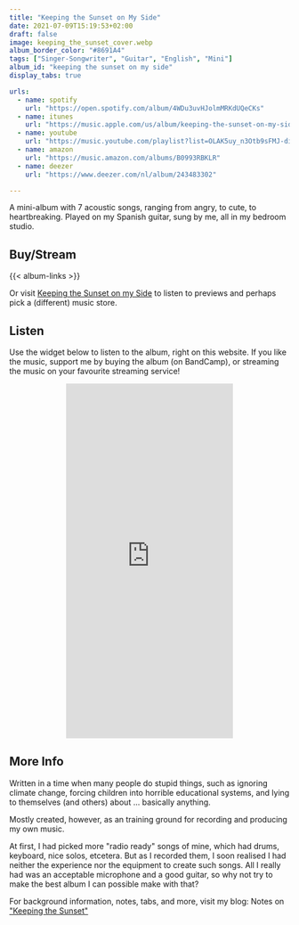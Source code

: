 ```yaml
---
title: "Keeping the Sunset on My Side"
date: 2021-07-09T15:19:53+02:00
draft: false
image: keeping_the_sunset_cover.webp
album_border_color: "#8691A4"
tags: ["Singer-Songwriter", "Guitar", "English", "Mini"]
album_id: "keeping the sunset on my side"
display_tabs: true

urls:
  - name: spotify
    url: "https://open.spotify.com/album/4WDu3uvHJolmMRKdUQeCKs"
  - name: itunes
    url: "https://music.apple.com/us/album/keeping-the-sunset-on-my-side/1576060544"
  - name: youtube
    url: "https://music.youtube.com/playlist?list=OLAK5uy_n3Otb9sFMJ-di-bYP7FNyJAYilMl57c5I"
  - name: amazon
    url: "https://music.amazon.com/albums/B0993RBKLR" 
  - name: deezer
    url: "https://www.deezer.com/nl/album/243483302"

---
```


A mini-album with 7 acoustic songs, ranging from angry, to cute, to heartbreaking. Played on my Spanish guitar, sung by me, all in my bedroom studio. 

## Buy/Stream

{{< album-links >}}

Or visit [Keeping the Sunset on my Side](https://distrokid.com/hyperfollow/tiamoeltroubadour/keeping-the-sunset-on-my-side) to listen to previews and perhaps pick a (different) music store.

## Listen

Use the widget below to listen to the album, right on this website. If you like the music, support me by buying the album (on BandCamp), or streaming the music on your favourite streaming service!

<div style="text-align:center;">
	<iframe style="border: 0; width: 300px; height: 637px;" src="https://bandcamp.com/EmbeddedPlayer/album=1023145875/size=large/bgcol=ffffff/linkcol=0687f5/transparent=true/" seamless><a href="https://tiamo.bandcamp.com/album/keeping-the-sunset-on-my-side">Keeping the Sunset on my Side by Tiamo, el Troubadour</a></iframe>
</div>

## More Info

Written in a time when many people do stupid things, such as ignoring climate change, forcing children into horrible educational systems, and lying to themselves (and others) about ... basically anything.

Mostly created, however, as an training ground for recording and producing my own music. 

At first, I had picked more "radio ready" songs of mine, which had drums, keyboard, nice solos, etcetera. But as I recorded them, I soon realised I had neither the experience nor the equipment to create such songs. All I really had was an acceptable microphone and a good guitar, so why not try to make the best album I can possible make with that?

For background information, notes, tabs, and more, visit my blog: Notes on ["Keeping the Sunset"](/blog/notes-on-keeping-the-sunset)
